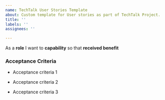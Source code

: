 ```yaml
---
name: TechTalk User Stories Template
about: Custom template for User stories as part of TechTalk Project.
title: ''
labels: ''
assignees: ''

---
```


As a **role** I want to  **capability** so that **received benefit**

### Acceptance Criteria

- Acceptance criteria 1

- Acceptance criteria 2

- Acceptance criteria 3
